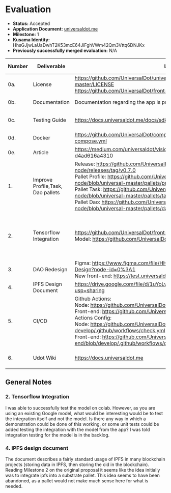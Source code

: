 # Evaluation

- **Status:** Accepted
- **Application Document:** [universaldot.me](https://github.com/w3f/Grants-Program/blob/master/applications/universaldot.me.md) 
- **Milestone:** 1
- **Kusama Identity:** HhsGJjwLaUaDwhT2K53mcE64JiFghVWm42Qm3Vttq6DNJKx
- **Previously successfully merged evaluation:** N/A

| Number | Deliverable | Link | Evaluation Notes |
| ------------- | ------------- | ------------- |------------- |
| 0a. | License|https://github.com/UniversalDot/universal-dot-node/blob/universal-master/LICENSE </br> https://github.com/UniversalDot/front-end/blob/develop/LICENSE.md | Improved on request| 
| 0b.  | Documentation | Documentation regarding the app is provided at: https://docs.universaldot.me/| Improved on request| 
| 0c. | Testing Guide | https://docs.universaldot.me/docs/sdk/Testing | OK, fixed previously failed test| 
| 0d. | Docker |https://github.com/UniversalDot/compose-service/blob/master/docker-compose.yml| Ok| 
| 0e. | Article |https://medium.com/universaldot/vision-everything-starts-with-a-why-d4ad616a4310| ...| 
| 1. | Improve Profile,Task, Dao pallets |Release: https://github.com/UniversalDot/universal-dot-node/releases/tag/v0.7.0 <br/> Pallet Profile: https://github.com/UniversalDot/universal-dot-node/blob/universal-master/pallets/profile/src/lib.rs <br/> Pallet Task: https://github.com/UniversalDot/universal-dot-node/blob/universal-master/pallets/task/src/lib.rs <br/> Pallet Dao: https://github.com/UniversalDot/universal-dot-node/blob/universal-master/pallets/dao/src/lib.rs | Ok|
| 2. | Tensorflow Integration |https://github.com/UniversalDot/front-end/pull/11/files <br/> Model: https://github.com/UniversalDot/tensorflow| Uncertain on how to test that the integration is working properly| 
| 3. | DAO Redesign |Figma:  https://www.figma.com/file/HHVZfIdNWrKOKNka6gdm5d/Dao-Design?node-id=0%3A1 <br/>  New front-end: https://test.universaldot.me| Ok|
| 4. | IPFS Design Document |https://drive.google.com/file/d/1uYoLvdV9r5kaIxKSVCKBcEF5xWb_4ktn/view?usp=sharing| Ok|
| 5. | CI/CD |Github Actions: <br/> Node: https://github.com/UniversalDot/universal-dot-node/actions <br/> Front-end: https://github.com/UniversalDot/front-end/actions <br/> Actions Config: <br/> Node: https://github.com/UniversalDot/universal-dot-node/blob/universal-develop/.github/workflows/check.yml <br/> Front-end: https://github.com/UniversalDot/front-end/blob/develop/.github/workflows/deploy.yml | Ok|
| 6. | Udot Wiki |https://docs.universaldot.me| Already reviewed in 0b|

## General Notes

### 2. Tensorflow Integration

I was able to successfully test the model on colab. However, as you are using an existing Google model, what would be interesting would be to test the integration itself and not the model. Is there any way in which a demonstration could be done of this working, or some unit tests could be added testing the integration with the model from the app? I was told integration testing for the model is in the backlog.

### 4. IPFS design document

The document describes a fairly standard usage of IPFS in many blockchain projects (storing data in IPFS, then storing the cid in the blockchain). Reading Milestone 2 on the original proposal it seems like the idea initially was to integrate ipfs into a substrate pallet. This idea seems to have been abandoned, as a pallet would not make much sense here for what is needed.
